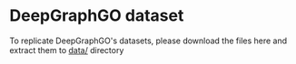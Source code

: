 
# DeepGraphGO dataset
To replicate DeepGraphGO's datasets, please download the files here and extract them to 
[data/](.data/) directory